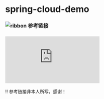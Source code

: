 # spring-cloud-demo
### ![ribbon 参考链接](https://cloud.tencent.com/developer/article/1112083)
### ![eureka 参考链接](https://www.cnblogs.com/lfalex0831/p/9184428.html)
!! 参考链接非本人所写，感谢！
